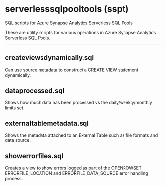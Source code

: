 # serverlesssqlpooltools (sspt)
SQL scripts for Azure Synapse Analytics Serverless SQL Pools

These are utility scripts for various operations in Azure Synapse Analytics Serverless SQL Pools.

---

## createviewsdynamically.sql 
Can use source metadata to construct a CREATE VIEW statement dynamically.



## dataprocessed.sql 
Shows how much data has been processed vs the daily/weekly/monthly limits set.



## externaltablemetadata.sql 
Shows the metadata attached to an External Table such as file formats and data source.



## showerrorfiles.sql
Creates a view to show errors logged as part of the OPENROWSET ERRORFILE_LOCATION and ERRORFILE_DATA_SOURCE error handling process.

